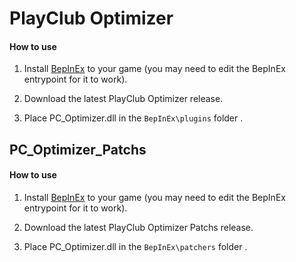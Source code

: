 # PlayClub Optimizer



#### How to use

1. Install [BepInEx](https://github.com/BepInEx/BepInEx#readme) to your game (you may need to edit the BepInEx entrypoint for it to work).

2. Download the latest PlayClub Optimizer release.

3. Place PC_Optimizer.dll in the `BepInEx\plugins` folder .

   



## PC_Optimizer_Patchs



#### How to use

1. Install [BepInEx](https://github.com/BepInEx/BepInEx#readme) to your game (you may need to edit the BepInEx entrypoint for it to work).

2. Download the latest PlayClub Optimizer Patchs release.

3. Place PC_Optimizer.dll in the `BepInEx\patchers` folder .

   

